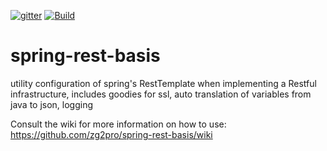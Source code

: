 [![gitter](https://badges.gitter.im/Join%20Chat.svg)](https://gitter.im/zg2pro/spring-rest-basis?utm_source=badge&utm_medium=badge&utm_campaign=pr-badge&utm_content=badge)
[![Build](https://travis-ci.org/zg2pro/spring-rest-basis.svg?branch=master)](https://travis-ci.org/zg2pro/spring-rest-basis)

# spring-rest-basis
utility configuration of spring's RestTemplate when implementing a Restful infrastructure, includes goodies for ssl, auto translation of variables from java to json, logging

Consult the wiki for more information on how to use: https://github.com/zg2pro/spring-rest-basis/wiki
